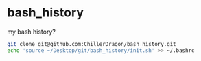 # bash_history
my bash history?

```bash
git clone git@github.com:ChillerDragon/bash_history.git
echo 'source ~/Desktop/git/bash_history/init.sh' >> ~/.bashrc
```
